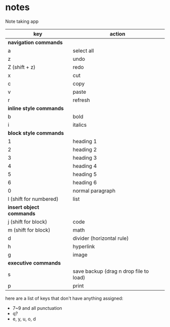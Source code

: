 # notes
Note taking app

|key|action|
|---|------|
|**navigation commands**|
|a|select all|
|z|undo|
|Z (shift + z)|redo|
|x|cut|
|c|copy|
|v|paste|
|r|refresh|
|**inline style commands**|
|b|bold|
|i|italics|
|**block style commands**|
|1|heading 1|
|2|heading 2|
|3|heading 3|
|4|heading 4|
|5|heading 5|
|6|heading 6|
|0|normal paragraph|
|l (shift for numbered)| list|
|**insert object commands**|
|j (shift for block)|code|
|m (shift for block)|math|
|d|divider (horizontal rule)|
|h|hyperlink|
|g|image|
|**executive commands**|
|s|save backup (drag n drop file to load)|
|p|print|

here are a list of keys that don't have anything assigned:

- 7~9 and all punctuation
- q?
- e, y, u, o, d
